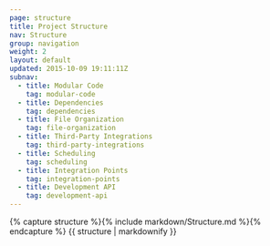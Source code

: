 ```yaml
---
page: structure
title: Project Structure
nav: Structure
group: navigation
weight: 2
layout: default
updated: 2015-10-09 19:11:11Z
subnav:
  - title: Modular Code
    tag: modular-code
  - title: Dependencies
    tag: dependencies
  - title: File Organization
    tag: file-organization
  - title: Third-Party Integrations
    tag: third-party-integrations
  - title: Scheduling
    tag: scheduling
  - title: Integration Points
    tag: integration-points
  - title: Development API
    tag: development-api
---
```


<div class="docs-section">
		{% capture structure %}{% include markdown/Structure.md %}{% endcapture %}
		{{ structure | markdownify }}
</div>